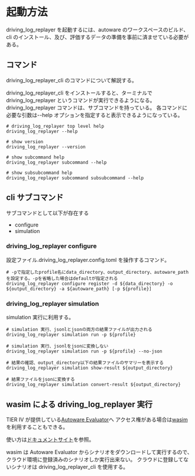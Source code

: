 # 起動方法

driving_log_replayer を起動するには、autoware のワークスペースのビルド、cli のインストール、及び、評価するデータの準備を事前に済ませている必要がある。

## コマンド

driving_log_replayer_cli のコマンドについて解説する。

driving_log_replayer_cli をインストールすると、ターミナルで driving_log_replayer というコマンドが実行できるようになる。
driving_log_replayer コマンドは、サブコマンドを持っている。
各コマンドに必要な引数は--help オプションを指定すると表示できるようになっている。

```shell
# driving_log_replayer top level help
driving_log_replayer --help

# show version
driving_log_replayer --version

# show subcommand help
driving_log_replayer subcommand --help

# show subsubcommand help
driving_log_replayer subcommand subsubcommand --help
```

## cli サブコマンド

サブコマンドとして以下が存在する

- configure
- simulation

### driving_log_replayer configure

設定ファイル.driving_log_replayer.config.toml を操作するコマンド。

```shell
# -pで指定したprofile名にdata_directory、output_directory、autoware_pathを設定する。-pを省略した場合はdefaultが指定される
driving_log_replayer configure register -d ${data_directory} -o ${output_directory} -a ${autoware_path} [-p ${profile}]
```

### driving_log_replayer simulation

simulation 実行に利用する。

```shell
# simulation 実行、jsonlとjsonの両方の結果ファイルが出力される
driving_log_replayer simulation run -p ${profile}

# simulation 実行、jsonlをjsonに変換しない
driving_log_replayer simulation run -p ${profile} --no-json

# 結果の確認、output_directory以下の結果ファイルのサマリーを表示する
driving_log_replayer simulation show-result ${output_directory}

# 結果ファイルをjsonに変換する
driving_log_replayer simulation convert-result ${output_directory}
```

## wasim による driving_log_replayer 実行

TIER IV が提供している[Autoware Evaluator](https://docs.web.auto/user-manuals/evaluator/introduction)へ
アクセス権がある場合は[wasim](https://docs.web.auto/developers-guides/wasim/introduction)を利用することもできる。

使い方は[ドキュメントサイト](https://docs.web.auto/developers-guides/wasim/use-cases/run-simulations-locally/)を参照。

wasim は Autoware Evaluator からシナリオをダウンロードして実行するので、クラウド環境に登録済みのシナリオしか実行出来ない。
クラウドに登録してないシナリオは driving_log_replayer_cli を使用する。
